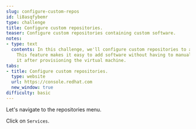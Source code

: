 ```yaml
---
slug: configure-custom-repos
id: li8asqfybemr
type: challenge
title: Configure custom repositories.
teaser: Configure custom repositories containing custom software.
notes:
- type: text
  contents: In this challenge, we'll configure custom repositories to add third party software to your image.
    This feature makes it easy to add software without having to manually install
    it after provisioning the virtual machine.
tabs:
- title: Configure custom repositories.
  type: website
  url: https://console.redhat.com
  new_window: true
difficulty: basic
---
```

<!-- markdownlint-disable MD033 -->

Let's navigate to the repositories menu.

Click on `Services`.

